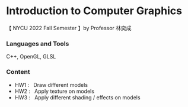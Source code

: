 # Introduction to Computer Graphics
【 NYCU 2022 Fall Semester 】by Professor 林奕成

### Languages and Tools
C++, OpenGL, GLSL

### Content
- HW1 : $~$ Draw different models
- HW2 : $~$ Apply texture on models
- HW3 : $~$ Apply different shading / effects on models

